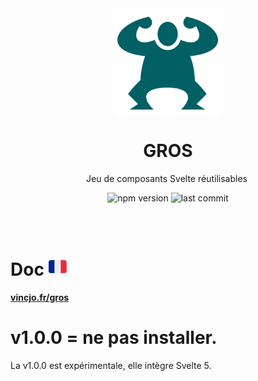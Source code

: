 <div align="center">
    <img align="center" src="./static/logo-readme.svg" alt="logo" width="172"/>
    <p align="center">
        <h1 align="center"><strong>GROS</strong></h1>
        <p>Jeu de composants Svelte réutilisables&nbsp;</p>
        <img src="https://img.shields.io/npm/v/gros?color=%23ad1457" alt="npm version"/>
        <img src="https://img.shields.io/github/license/vincjo/gros?color=ad1457" alt="last commit"/>
    </p>
</div>

<br><br>

# Doc <img src="./static/french-flag.svg"/>


**[vincjo.fr/gros](https://vincjo.fr/gros)**


# v1.0.0 = ne pas installer. 

La v1.0.0 est expérimentale, elle intègre Svelte 5.